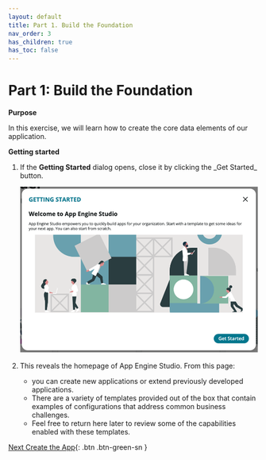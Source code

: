 ```yaml
---
layout: default
title: Part 1. Build the Foundation
nav_order: 3
has_children: true
has_toc: false
---
```


# Part 1: Build the Foundation

**Purpose**

In this exercise, we will learn how to create the core data elements of our application.

**Getting started**

1. If the  **Getting Started** dialog opens, close it by clicking the \_Get Started\_ button.

    ![relative](images/1_Getting_Started.png)

2. This reveals the homepage of App Engine Studio. From this page:

    - you can create new applications or extend previously developed applications.
    - There are a variety of templates provided out of the box that contain examples of configurations that address common business challenges.
    - Feel free to return here later to review some of the capabilities enabled with these templates.

[Next Create the App](Part_1.1_Create_App.md){: .btn .btn-green-sn }